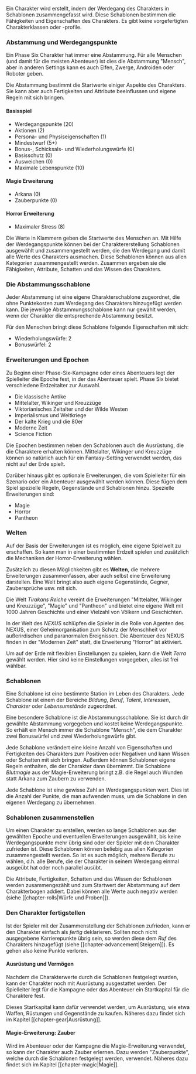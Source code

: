 Ein Charakter wird erstellt, indem der Werdegang des Charakters in Schablonen zusammengefasst wird. Diese Schablonen bestimmen die Fähigkeiten und Eigenschaften des Charakters. Es gibt keine vorgefertigten Charakterklassen oder -profile.

### Abstammung und Werdegangspunkte

Ein Phase Six Charakter hat immer eine Abstammung. Für alle Menschen (und damit für die meisten Abenteuer) ist dies die Abstammung "Mensch", aber in anderen Settings kann es auch Elfen, Zwerge, Androiden oder Roboter geben. 

Die Abstammung bestimmt die Startwerte einiger Aspekte des Charakters. Sie kann aber auch Fertigkeiten und Attribute beeinflussen und eigene Regeln mit sich bringen.

#### Basisspiel

* Werdegangspunkte (20)
* Aktionen (2)
* Persona- und Physiseigenschaften (1)
* Mindestwurf (5+)
* Bonus-, Schicksals- und Wiederholungswürfe (0)
* Basisschutz (0)
* Ausweichen (0)
* Maximale Lebenspunkte (10)

#### Magie Erweiterung

* Arkana (0)
* Zauberpunkte (0)

#### Horror Erweiterung

* Maximaler Stress (8)

Die Werte in Klammern geben die Startwerte des Menschen an. Mit Hilfe der Werdegangspunkte können bei der Charaktererstellung Schablonen ausgewählt und zusammengestellt werden, die den Werdegang und damit alle Werte des Charakters ausmachen. Diese Schablonen können aus allen Kategorien zusammengestellt werden. Zusammen ergeben sie die Fähigkeiten, Attribute, Schatten und das Wissen des Charakters.

### Die Abstammungsschablone

Jeder Abstammung ist eine eigene Charakterschablone zugeordnet, die ohne Punktekosten zum Werdegang des Charakters hinzugefügt werden kann. Die jeweilige Abstammungsschablone kann nur gewählt werden, wenn der Charakter die entsprechende Abstammung besitzt.

Für den Menschen bringt diese Schablone folgende Eigenschaften mit sich:

* Wiederholungswürfe: 2
* Bonuswürfel: 2

### Erweiterungen und Epochen

Zu Beginn einer Phase-Six-Kampagne oder eines Abenteuers legt der Spielleiter die Epoche fest, in der das Abenteuer spielt. Phase Six bietet verschiedene Erdzeitalter zur Auswahl.

* Die klassische Antike
* Mittelalter, Wikinger und Kreuzzüge
* Viktorianisches Zeitalter und der Wilde Westen
* Imperialismus und Weltkriege
* Der kalte Krieg und die 80er
* Moderne Zeit
* Science Fiction

Die Epochen bestimmen neben den Schablonen auch die Ausrüstung, die die Charaktere erhalten können. Mittelalter, Wikinger und Kreuzzüge können so natürlich auch für ein Fantasy-Setting verwendet werden, das nicht auf der Erde spielt.

Darüber hinaus gibt es optionale Erweiterungen, die vom Spielleiter für ein Szenario oder ein Abenteuer ausgewählt werden können. Diese fügen dem Spiel spezielle Regeln, Gegenstände und Schablonen hinzu. Spezielle Erweiterungen sind:

* Magie
* Horror
* Pantheon

### Welten

Auf der Basis der Erweiterungen ist es möglich, eine eigene Spielwelt zu erschaffen. So kann man in einer bestimmten Erdzeit spielen und zusätzlich die Mechaniken der Horror-Erweiterung wählen. 

Zusätzlich zu diesen Möglichkeiten gibt es **Welten**, die mehrere Erweiterungen zusammenfassen, aber auch selbst eine Erweiterung darstellen. Eine Welt bringt also auch eigene Gegenstände, Gegner, Zaubersprüche usw. mit sich.

Die Welt *Tirakans Reiche* vereint die Erweiterungen "Mittelalter, Wikinger und Kreuzzüge", "Magie" und "Pantheon" und bietet eine eigene Welt mit 1000 Jahren Geschichte und einer Vielzahl von Völkern und Geschichten.

In der Welt des *NEXUS* schlüpfen die Spieler in die Rolle von Agenten des NEXUS, einer Geheimorganisation zum Schutz der Menschheit vor außerirdischen und paranormalen Ereignissen. Die Abenteuer des NEXUS finden in der "Modernen Zeit" statt, die Erweiterung "Horror" ist aktiviert.

Um auf der Erde mit flexiblen Einstellungen zu spielen, kann die Welt *Terra* gewählt werden. Hier sind keine Einstellungen vorgegeben, alles ist frei wählbar.

### Schablonen

Eine Schablone ist eine bestimmte Station im Leben des Charakters. Jede Schablone ist einem der Bereiche *Bildung*, *Beruf*, *Talent*, *Interessen*, *Charakter* oder *Lebensumstände* zugeordnet. 

Eine besondere Schablone ist die Abstammungsschablone. Sie ist durch dir gewählte Abstammung vorgegeben und kostet keine Werdegangspunkte. So erhält ein Mensch immer die Schablone "Mensch", die dem Charakter zwei Bonuswürfel und zwei Wiederholungswürfe gibt.

Jede Schablone verändert eine kleine Anzahl von Eigenschaften und Fertigkeiten des Charakters zum Positiven oder Negativen und kann Wissen oder Schatten mit sich bringen. Außerdem können Schablonen eigene Regeln enthalten, die der Charakter dann übernimmt. Die Schablone *Blutmagie* aus der Magie-Erweiterung bringt z.B. die Regel auch Wunden statt Arkana zum Zaubern zu verwenden. 

Jede Schablone ist eine gewisse Zahl an Werdegangspunkten wert. Dies ist die Anzahl der Punkte, die man aufwenden muss, um die Schablone in den eigenen Werdegang zu übernehmen. 

### Schablonen zusammenstellen

Um einen Charakter zu erstellen, werden so lange Schablonen aus der gewählten Epoche und eventuellen Erweiterungen ausgewählt, bis keine Werdegangspunkte mehr übrig sind oder der Spieler mit dem Charakter zufrieden ist. Diese Schablonen können beliebig aus allen Kategorien zusammengestellt werden. So ist es auch möglich, mehrere Berufe zu wählen, d.h. alle Berufe, die der Charakter in seinem Werdegang einmal ausgeübt hat oder noch parallel ausübt. 

Die Attribute, Fertigkeiten, Schatten und das Wissen der Schablonen werden zusammengezählt und zum Startwert der Abstammung auf dem Charakterbogen addiert. Dabei können alle Werte auch negativ werden (siehe [[chapter-rolls|Würfe und Proben]]).

### Den Charakter fertigstellen

Ist der Spieler mit der Zusammenstellung der Schablonen zufrieden, kann er den Charakter einfach als *fertig* deklarieren. Sollten noch nicht ausgegebene Karrierepunkte übrig sein, so werden diese dem *Ruf* des Charakters hinzugefügt (siehe [[chapter-advancement|Steigern]]). Es gehen also keine Punkte verloren.

#### Ausrüstung und Vermögen

Nachdem die Charakterwerte durch die Schablonen festgelegt wurden, kann der Charakter noch mit Ausrüstung ausgestattet werden. Der Spielleiter legt für die Kampagne oder das Abenteuer ein Startkapital für die Charaktere fest.

Dieses Startkapital kann dafür verwendet werden, um Ausrüstung, wie etwa Waffen, Rüstungen und Gegenstände zu kaufen. Näheres dazu findet sich im Kapitel [[chapter-gear|Ausrüstung]].

#### Magie-Erweiterung: Zauber

Wird im Abenteuer oder der Kampagne die Magie-Erweiterung verwendet, so kann der Charakter auch Zauber erlernen. Dazu werden "Zauberpunkte", welche durch die Schablonen festgelegt werden, verwendet. Näheres dazu findet sich im Kapitel [[chapter-magic|Magie]].